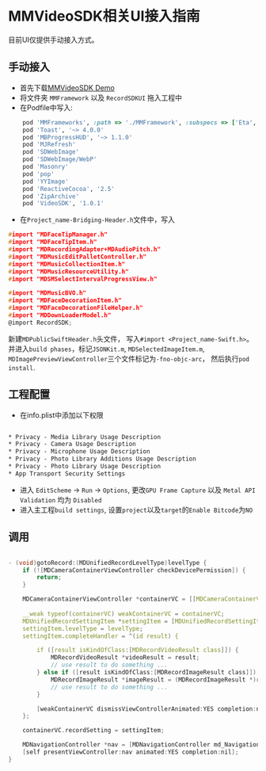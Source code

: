 # MMVideoSDK相关UI接入指南

目前UI仅提供手动接入方式。

## 手动接入

* 首先下载[MMVideoSDK Demo](https://github.com/cosmos33/MMVideoSDK--iOS)
* 将文件夹 `MMFramework` 以及 `RecordSDKUI` 拖入工程中
* 在Podfile中写入:

```ruby
    pod 'MMFrameworks', :path => './MMFramework', :subspecs => ['Eta', 'MMFoundation']
    pod 'Toast', '~> 4.0.0'
    pod 'MBProgressHUD', '~> 1.1.0'
    pod 'MJRefresh'
    pod 'SDWebImage'
    pod 'SDWebImage/WebP'
    pod 'Masonry'
    pod 'pop'
    pod 'YYImage'
    pod 'ReactiveCocoa', '2.5'
    pod 'ZipArchive'
    pod 'VideoSDK', '1.0.1'
```

* 在`Project_name-Bridging-Header.h`文件中，写入

```c
#import "MDFaceTipManager.h"
#import "MDFaceTipItem.h"
#import "MDRecordingAdapter+MDAudioPitch.h"
#import "MDMusicEditPalletController.h"
#import "MDMusicCollectionItem.h"
#import "MDMusicResourceUtility.h"
#import "MDSMSelectIntervalProgressView.h"

#import "MDMusicBVO.h"
#import "MDFaceDecorationItem.h"
#import "MDFaceDecorationFileHelper.h"
#import "MDDownLoaderModel.h"
@import RecordSDK;

```
新建`MDPublicSwiftHeader.h`头文件， 写入`#import <Project_name-Swift.h>`。 并进入`build phases`，标记`JSONKit.m`, `MDSelectedImageItem.m`, `MDImagePreviewViewController`三个文件标记为`-fno-objc-arc`， 然后执行`pod install`.

## 工程配置

* 在info.plist中添加以下权限

```xml

* Privacy - Media Library Usage Description
* Privacy - Camera Usage Description
* Privacy - Microphone Usage Description
* Privacy - Photo Library Additions Usage Description
* Privacy - Photo Library Usage Description
* App Transport Security Settings

```

* 进入 `EditScheme` -> `Run` -> `Options`, 更改`GPU Frame Capture` 以及 `Metal API Validation` 均为 `Disabled`
* 进入主工程`build settings`, 设置`project`以及`target`的`Enable Bitcode`为`NO`

## 调用

```c

- (void)gotoRecord:(MDUnifiedRecordLevelType)levelType {
    if (![MDCameraContainerViewController checkDevicePermission]) {
        return;
    }

    MDCameraContainerViewController *containerVC = [[MDCameraContainerViewController alloc] init];
    
    __weak typeof(containerVC) weakContainerVC = containerVC;
    MDUnifiedRecordSettingItem *settingItem = [MDUnifiedRecordSettingItem defaultConfigForSendFeed];
    settingItem.levelType = levelType;
    settingItem.completeHandler = ^(id result) {

        if ([result isKindOfClass:[MDRecordVideoResult class]]) {
            MDRecordVideoResult *videoResult = result;
            // use result to do something ...
        } else if ([result isKindOfClass:[MDRecordImageResult class]]) {
            MDRecordImageResult *imageResult = (MDRecordImageResult *)result;
            // use result to do something ...
        }

        [weakContainerVC dismissViewControllerAnimated:YES completion:nil];
    };

    containerVC.recordSetting = settingItem;

    MDNavigationController *nav = [MDNavigationController md_NavigationControllerWithRootViewController:containerVC];
    [self presentViewController:nav animated:YES completion:nil];
}

```
